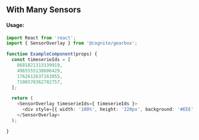 ## With Many Sensors 

<!-- STORY -->

#### Usage:

```typescript jsx
import React from 'react';
import { SensorOverlay } from '@cognite/gearbox';

function ExampleComponent(props) {
  const timeserieIds = [ 
    8681821313339919,
    4965555138606429,
    1762612637163055,
    7108578362782757,
  ];

  return (
    <SensorOverlay timeserieIds={ timeserieIds }>
      <div style={{ width: '100%', height: '220px', background: '#EEE' }} />
    </SensorOverlay>
  );

}
```
